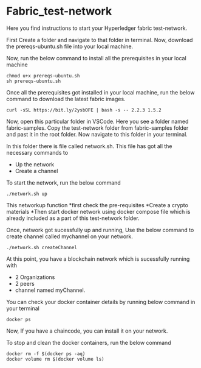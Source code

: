 # Fabric_test-network
Here you find instructions to start your Hyperledger fabric test-network.

First Create a folder and navigate to that folder in terminal. Now, download the prereqs-ubuntu.sh file into your local machine.

Now, run the below command to install all the prerequisites in your local machine
```
chmod u+x prereqs-ubuntu.sh
sh prereqs-ubuntu.sh
```

Once all the prerequisites got installed in your local machine, run the below command to download the latest fabric images.
```
curl -sSL https://bit.ly/2ysbOFE | bash -s -- 2.2.3 1.5.2
```

Now, open this particular folder in VSCode. Here you see a folder named fabric-samples.
Copy the test-network folder from fabric-samples folder and past it in the root folder. Now navigate to this folder in your terminal. 

In this folder there is file called network.sh. This file has got all the necessary commands to 
  * Up the network
  * Create a channel
  
To start the network, run the below command
```
./network.sh up
```
This networkup function
 *first check the pre-requisites
 *Create a crypto materials
 *Then start docker network using docker compose file which is already included as a part of this test-network folder.
 
Once, network got sucessfully up and running, Use the below command to create channel called mychannel on your network.
```
./network.sh createChannel
```
 
At this point, you have a blockchain network which is sucessfully running with
 * 2 Organizations
 * 2 peers
 * channel named myChannel.
 
You can check your docker container details by running below command in your terminal
``` 
docker ps
```
  
Now, If you have a chaincode, you can install it on your network.
  
To stop and clean the docker containers, run the below command
```
docker rm -f $(docker ps -aq) 
docker volume rm $(docker volume ls)
```
